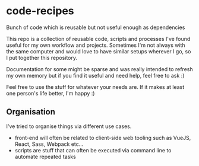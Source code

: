 # code-recipes
Bunch of code which is reusable but not useful enough as dependencies

This repo is a collection of reusable code, scripts and processes I've found useful for my own workflow and projects. Sometimes I'm not always with the same computer and would love to have similar setups wherever I go, so I put together this repository.

Documentation for some might be sparse and was really intended to refresh my own memory but if you find it useful and need help, feel free to ask :)

Feel free to use the stuff for whatever your needs are. If it makes at least one person's life better, I'm happy :)

## Organisation

I've tried to organise things via different use cases.
* front-end will often be related to client-side web tooling such as VueJS, React, Sass, Webpack etc...
* scripts are stuff that can often be executed via command line to automate repeated tasks
